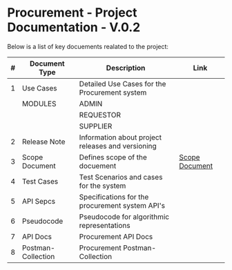 # Procurement - Project Documentation - V.0.2

Below is a list of key docuements realated to the project:

| # |Document Type | Description | Link |
|---|--------------|-------------|------|
| 1 | Use Cases | Detailed Use Cases for the Procurement system | 
|   |  MODULES | ADMIN | 
|   |           | REQUESTOR |
|   |           | SUPPLIER |
| 2 | Release Note | Information about project releases and versioning |
| 3 | Scope Document | Defines scope of the docuement | [Scope Document](https://github.com/suhaib7772/Procurement-0.2/blob/main/scope%20document/Release%20Scope%20Docuement%20v0.0.2.md) |
| 4 | Test Cases | Test Scenarios and cases for the system | 
| 5 | API Sepcs | Specifications for the procurement system API's |
| 6 | Pseudocode | Pseudocode for algorithmic representations |
| 7 | API Docs | Procurement API Docs |
| 8 | Postman-Collection | Procurement Postman-Collection |
